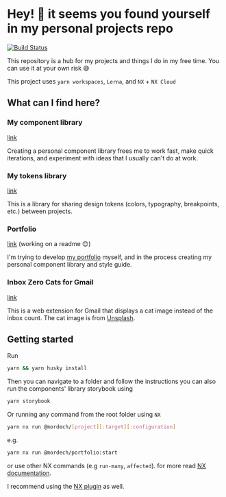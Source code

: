 # Hey! 👋 it seems you found yourself in my personal projects repo

[![Build Status](https://github.com/Mordech/mordech-projects/actions/workflows/main.yml/badge.svg)](https://github.com/Mordech/mordech-projects/actions/workflows/main.yml)

This repository is a hub for my projects and things I do in my free time. You can use it at your own risk 😅

This project uses `yarn workspaces`, `Lerna`, and `NX` + `NX Cloud`

## What can I find here?

### My component library

[link](/packages/shared-components/)

Creating a personal component library frees me to work fast, make quick iterations, and experiment with ideas that I usually can't do at work.

### My tokens library

[link](/packages/tokens/)

This is a library for sharing design tokens (colors, typography, breakpoints, etc.) between projects.

### Portfolio

[link](/apps/portfolio/) (working on a readme 😊)

I'm trying to develop [my portfolio](https://elad.mizrahi.cc) myself, and in the process creating my personal component library and style guide.

### Inbox Zero Cats for Gmail

[link](/apps/inbox-zero-cats-for-gmail/)

This is a web extension for Gmail that displays a cat image instead of the inbox count. The cat image is from [Unsplash](https://unsplash.com/).

## Getting started

Run

```bash
yarn && yarn husky install
```

Then you can navigate to a folder and follow the instructions you can also run the components' library storybook using

```bash
yarn storybook
```

Or running any command from the root folder using `NX`

```bash
yarn nx run @mordech/[project][:target][:configuration]
```

e.g.

```bash
yarn nx run @mordech/portfolio:start
```

or use other NX commands (e.g `run-many`, `affected`). for more read [NX documentation](https://nx.dev/reference/commands#nx-cli-commands).

I recommend using the [NX plugin](https://nx.dev/core-features/integrate-with-editors) as well.

